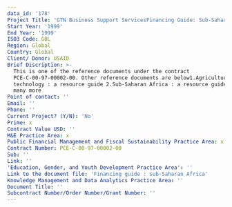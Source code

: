 ```yaml
---
data_id: '178'
Project Title: 'GTN Business Support ServicesFinancing Guide: Sub-Saharan Africa'
Start Year: '1999'
End Year: '1999'
ISO3 Code: GBL
Region: Global
Country: Global
Client/ Donor: USAID
Brief Discription: >-
  This is one of the reference documents under the contract
  PCE-C-00-97-00002-00. Other reference documents are below1.Agricultural
  technology : a resource guide 2.Sub-Saharan Africa : a resource guide ….and
  many more
Point of contact: ''
Email: ''
Phone: ''
Current Project? (Y/N): 'No'
Prime: x
Contract Value USD: ''
M&E Practice Area: x
Public Financial Management and Fiscal Sustainability Practice Area: x
Contract Number: PCE-C-00-97-00002-00
Sub: ''
Link: ''
'Education, Gender, and Youth Development Practice Area': ''
Link to the document file: 'Financing guide : sub-Saharan Africa'
Knowledge Management and Data Analytics Practice Area: ''
Document Title: ''
Subcontract Number/Order Number/Grant Number: ''
---
```

